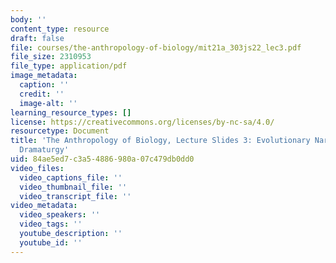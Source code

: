 ```yaml
---
body: ''
content_type: resource
draft: false
file: courses/the-anthropology-of-biology/mit21a_303js22_lec3.pdf
file_size: 2310953
file_type: application/pdf
image_metadata:
  caption: ''
  credit: ''
  image-alt: ''
learning_resource_types: []
license: https://creativecommons.org/licenses/by-nc-sa/4.0/
resourcetype: Document
title: 'The Anthropology of Biology, Lecture Slides 3: Evolutionary Narratives, Epidemiological
  Dramaturgy'
uid: 84ae5ed7-c3a5-4886-980a-07c479db0dd0
video_files:
  video_captions_file: ''
  video_thumbnail_file: ''
  video_transcript_file: ''
video_metadata:
  video_speakers: ''
  video_tags: ''
  youtube_description: ''
  youtube_id: ''
---
```

